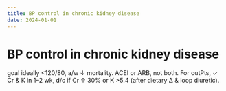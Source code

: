 ```yaml
---
title: BP control in chronic kidney disease
date: 2024-01-01
---
```

# BP control in chronic kidney disease

goal ideally <120/80, a/w ↓ mortality. ACEI or ARB, not both. For outPts, ✓ Cr & K in 1–2 wk, d/c if Cr ↑ 30% or K >5.4 (after dietary Δ & loop diuretic).
